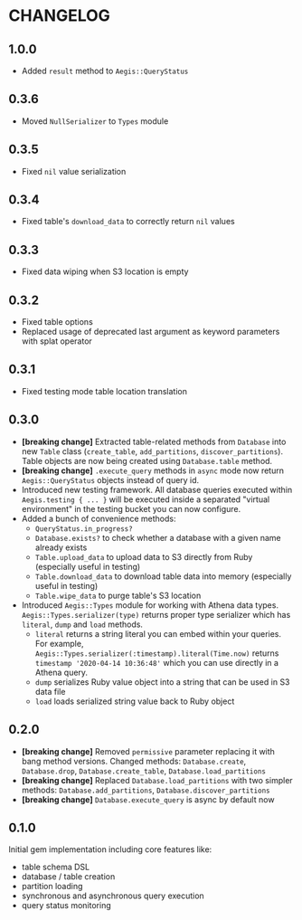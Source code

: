 # CHANGELOG

## 1.0.0

- Added `result` method to `Aegis::QueryStatus`

## 0.3.6

- Moved `NullSerializer` to `Types` module

## 0.3.5

- Fixed `nil` value serialization

## 0.3.4

- Fixed table's `download_data` to correctly return `nil` values

## 0.3.3

- Fixed data wiping when S3 location is empty

## 0.3.2

- Fixed table options
- Replaced usage of deprecated last argument as keyword parameters with splat operator

## 0.3.1

- Fixed testing mode table location translation

## 0.3.0

- **[breaking change]** Extracted table-related methods from `Database` into new `Table` class (`create_table`,
  `add_partitions`, `discover_partitions`). Table objects are now being created using `Database.table` method.
- **[breaking change]** `.execute_query` methods in `async` mode now return `Aegis::QueryStatus` objects instead of
  query id.
- Introduced new testing framework. All database queries executed within `Aegis.testing { ... }` will be executed
  inside a separated "virtual environment" in the testing bucket you can now configure.
- Added a bunch of convenience methods:
  - `QueryStatus.in_progress?`
  - `Database.exists?` to check whether a database with a given name already exists
  - `Table.upload_data` to upload data to S3 directly from Ruby (especially useful in testing)
  - `Table.download_data` to download table data into memory (especially useful in testing)
  - `Table.wipe_data` to purge table's S3 location
- Introduced `Aegis::Types` module for working with Athena data types. `Aegis::Types.serializer(type)` returns proper
  type serializer which has `literal`, `dump` and `load` methods.
  - `literal` returns a string literal you can embed within your queries.
    For example, `Aegis::Types.serializer(:timestamp).literal(Time.now)` returns `timestamp '2020-04-14 10:36:48'` which
    you can use directly in a Athena query.
  - `dump` serializes Ruby value object into a string that can be used in S3 data file
  - `load` loads serialized string value back to Ruby object

## 0.2.0

- **[breaking change]** Removed `permissive` parameter replacing it with bang method versions. Changed methods:
  `Database.create`, `Database.drop`, `Database.create_table`, `Database.load_partitions`
- **[breaking change]** Replaced `Database.load_partitions` with two simpler methods:
  `Database.add_partitions`, `Database.discover_partitions`
- **[breaking change]** `Database.execute_query` is async by default now

## 0.1.0

Initial gem implementation including core features like:
- table schema DSL
- database / table creation
- partition loading
- synchronous and asynchronous query execution
- query status monitoring
